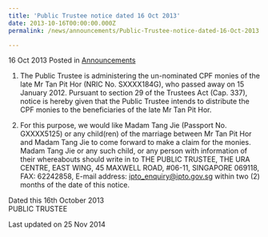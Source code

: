 ```yaml
---
title: 'Public Trustee notice dated 16 Oct 2013'
date: 2013-10-16T00:00:00.000Z
permalink: /news/announcements/Public-Trustee-notice-dated-16-Oct-2013

---
```




16 Oct 2013 Posted in [Announcements](/news/announcements)


1. The Public Trustee is administering the un-nominated CPF monies of the late Mr Tan Pit Hor (NRIC No. SXXXX184G), who passed away on 15 January 2012. Pursuant to section 29 of the Trustees Act (Cap. 337), notice is hereby given that the Public Trustee intends to distribute the CPF monies to the beneficiaries of the late Mr Tan Pit Hor.

2. For this purpose, we would like Madam Tang Jie (Passport No. GXXXX5125) or any child(ren) of the marriage between Mr Tan Pit Hor and Madam Tang Jie to come forward to make a claim for the monies. Madam Tang Jie or any such child, or any person with information of their whereabouts should write  in to THE PUBLIC TRUSTEE, THE URA CENTRE, EAST WING, 45 MAXWELL ROAD, #06-11, SINGAPORE 069118, FAX: 62242858, E-mail address: <ipto_enquiry@ipto.gov.sg> within two (2) months of the date of this notice.

Dated this 16th October 2013  
PUBLIC TRUSTEE

<p class="right-side-updated">Last updated on 25 Nov 2014</p> 
